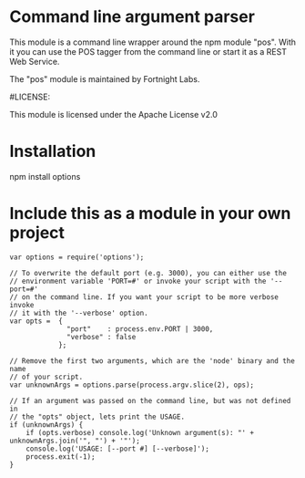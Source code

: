 # Command line argument parser

This module is a command line wrapper around the npm module "pos". With it you
can use the POS tagger from the command line or start it as a REST Web Service.

The "pos" module  is maintained by Fortnight Labs.

#LICENSE:

This module is licensed under the Apache License v2.0

# Installation

npm install options

# Include this as a module in your own project

    var options = require('options');

    // To overwrite the default port (e.g. 3000), you can either use the
    // environment variable 'PORT=#' or invoke your script with the '--port=#'
    // on the command line. If you want your script to be more verbose invoke
    // it with the '--verbose' option.
    var opts =  {
                  "port"    : process.env.PORT | 3000,
                  "verbose" : false
                };

    // Remove the first two arguments, which are the 'node' binary and the name
    // of your script.
    var unknownArgs = options.parse(process.argv.slice(2), ops);

    // If an argument was passed on the command line, but was not defined in
    // the "opts" object, lets print the USAGE.
    if (unknownArgs) {
        if (opts.verbose) console.log('Unknown argument(s): "' + unknownArgs.join('", "') + '"');
        console.log('USAGE: [--port #] [--verbose]');
        process.exit(-1);
    }
